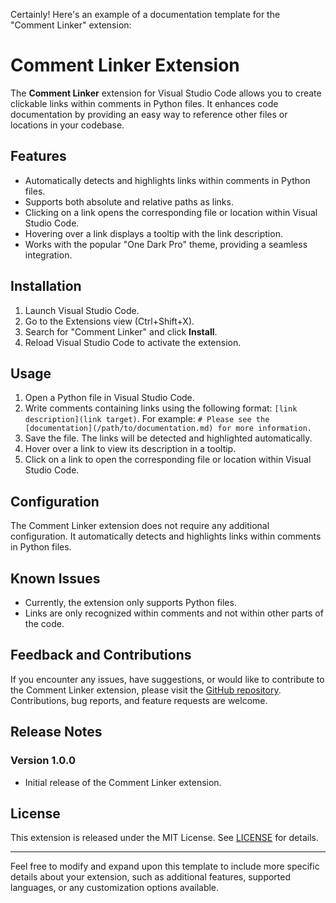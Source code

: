 Certainly! Here's an example of a documentation template for the "Comment Linker" extension:

# Comment Linker Extension

The **Comment Linker** extension for Visual Studio Code allows you to create clickable links within comments in Python files. It enhances code documentation by providing an easy way to reference other files or locations in your codebase.

## Features

- Automatically detects and highlights links within comments in Python files.
- Supports both absolute and relative paths as links.
- Clicking on a link opens the corresponding file or location within Visual Studio Code.
- Hovering over a link displays a tooltip with the link description.
- Works with the popular "One Dark Pro" theme, providing a seamless integration.

## Installation

1. Launch Visual Studio Code.
2. Go to the Extensions view (Ctrl+Shift+X).
3. Search for "Comment Linker" and click **Install**.
4. Reload Visual Studio Code to activate the extension.

## Usage

1. Open a Python file in Visual Studio Code.
2. Write comments containing links using the following format: `[link description](link target)`. For example: `# Please see the [documentation](/path/to/documentation.md) for more information.`
3. Save the file. The links will be detected and highlighted automatically.
4. Hover over a link to view its description in a tooltip.
5. Click on a link to open the corresponding file or location within Visual Studio Code.

## Configuration

The Comment Linker extension does not require any additional configuration. It automatically detects and highlights links within comments in Python files.

## Known Issues

- Currently, the extension only supports Python files.
- Links are only recognized within comments and not within other parts of the code.

## Feedback and Contributions

If you encounter any issues, have suggestions, or would like to contribute to the Comment Linker extension, please visit the [GitHub repository](https://github.com/your-username/comment-linker). Contributions, bug reports, and feature requests are welcome.

## Release Notes

### Version 1.0.0

- Initial release of the Comment Linker extension.

## License

This extension is released under the MIT License. See [LICENSE](https://github.com/your-username/comment-linker/blob/main/LICENSE) for details.

---

Feel free to modify and expand upon this template to include more specific details about your extension, such as additional features, supported languages, or any customization options available.
